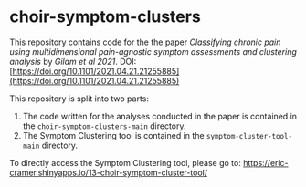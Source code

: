 # choir-symptom-clusters

This repository contains code for the the paper _Classifying chronic pain using multidimensional pain-agnostic symptom assessments and clustering analysis_ by _Gilam et al 2021_. DOI: [https://doi.org/10.1101/2021.04.21.21255885](https://doi.org/10.1101/2021.04.21.21255885)

This repository is split into two parts:
1. The code written for the analyses conducted in the paper is contained in the `choir-symptom-clusters-main` directory.
2. The Symptom Clustering tool is contained in the `symptom-cluster-tool-main` directory.

To directly access the Symptom Clustering tool, please go to: https://eric-cramer.shinyapps.io/13-choir-symptom-cluster-tool/
